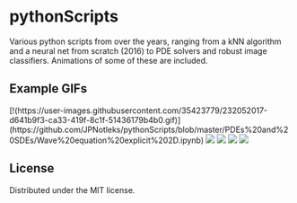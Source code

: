 # pythonScripts
Various python scripts from over the years, ranging from a kNN algorithm and a neural net from scratch (2016) to PDE solvers and robust image classifiers. Animations of some of these are included.

## Example GIFs
<p align=left>
[!(https://user-images.githubusercontent.com/35423779/232052017-d641b9f3-ca33-419f-8c1f-51436179b4b0.gif)](https://github.com/JPNotleks/pythonScripts/blob/master/PDEs%20and%20SDEs/Wave%20equation%20explicit%202D.ipynb)
<img src="https://user-images.githubusercontent.com/35423779/232046335-c740bde0-1e6d-4d87-af97-df29b879654c.gif"/>
<img src="https://user-images.githubusercontent.com/35423779/232048497-449c9d0b-819e-4fe7-8ef5-ecce70e9bd78.gif"/>
<img src="https://user-images.githubusercontent.com/35423779/232052730-fac5c7a0-72b4-4748-8f6b-747059cad00b.gif"/>
<img src="https://user-images.githubusercontent.com/35423779/232050991-baea149a-46e5-42c0-9d10-1ed8160ca625.gif"/>
</p>

  
## License

Distributed under the MIT license.
